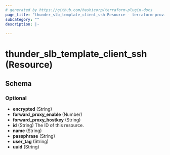 ```yaml
---
# generated by https://github.com/hashicorp/terraform-plugin-docs
page_title: "thunder_slb_template_client_ssh Resource - terraform-provider-thunder"
subcategory: ""
description: |-
  
---
```


# thunder_slb_template_client_ssh (Resource)





<!-- schema generated by tfplugindocs -->
## Schema

### Optional

- **encrypted** (String)
- **forward_proxy_enable** (Number)
- **forward_proxy_hostkey** (String)
- **id** (String) The ID of this resource.
- **name** (String)
- **passphrase** (String)
- **user_tag** (String)
- **uuid** (String)


